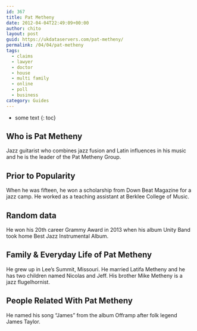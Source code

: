 ```yaml
---
id: 367
title: Pat Metheny
date: 2012-04-04T22:49:09+00:00
author: chito
layout: post
guid: https://ukdataservers.com/pat-metheny/
permalink: /04/04/pat-metheny
tags:
  - claims
  - lawyer
  - doctor
  - house
  - multi family
  - online
  - poll
  - business
category: Guides
---
```


* some text
{: toc}


## Who is  Pat Metheny
                  
                  
                  
Jazz guitarist who combines jazz fusion and Latin influences in his music and he is the leader of the Pat Metheny Group.
                  
                
                
                
## Prior to Popularity 
                  
                  
                  
When he was fifteen, he won a scholarship from Down Beat Magazine for a jazz camp. He worked as a teaching assistant at Berklee College of Music.
                  
                
                
                
## Random data 
                  
                  
                  
He won his 20th career Grammy Award in 2013 when his album Unity Band took home Best Jazz Instrumental Album.
                  
                
                
                
## Family & Everyday Life of Pat Metheny
                  
                  
                  
He grew up in Lee&#8217;s Summit, Missouri. He married Latifa Metheny and he has two children named Nicolas and Jeff. His brother Mike Metheny is a jazz flugelhornist.
                  
                
                
                
## People Related With  Pat Metheny
                  
                  
                  
He named his song &#8220;James&#8221; from the album Offramp after folk legend James Taylor.
                  
                
              
            
          
          
          
    
    
  

